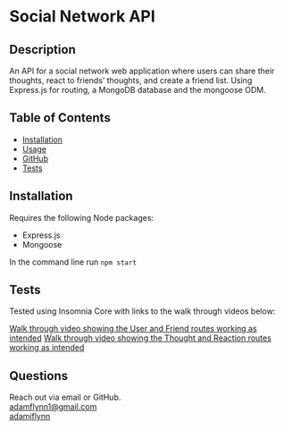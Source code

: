 # Social Network API
  
  ## Description
  An API for a social network web application where users can share their thoughts, react to friends’ thoughts, and create a friend list. Using Express.js for routing, a MongoDB database and the mongoose ODM.
  
  ## Table of Contents
  * [Installation](#installation)
  * [Usage](#usage)
  * [GitHub](#github)
  * [Tests](#tests)
  ## Installation
  
  Requires the following Node packages:
  
  - Express.js
  - Mongoose
  
  In the command line run `npm start`
  
  ## Tests
  
  Tested using Insomnia Core with links to the walk through videos below:
  
  [Walk through video showing the User and Friend routes working as intended](https://watch.screencastify.com/v/sbV1twvaJeD3eVFtRIbI)
  [Walk through video showing the Thought and Reaction routes working as intended](https://watch.screencastify.com/v/N4CH8kf7IUNtGDQ8j3Da)
  
 
  ## Questions
  Reach out via email or GitHub.  
  adamflynn1@gmail.com  
  [adamjflynn](https://github.com/adamjflynn/)
